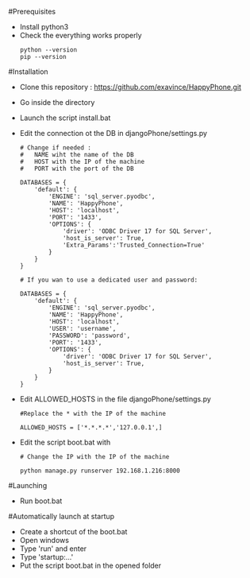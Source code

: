 #Prerequisites
- Install python3
- Check the everything works properly
    ```
    python --version
    pip --version
    ```

#Installation
- Clone this repository : https://github.com/exavince/HappyPhone.git
- Go inside the directory  
- Launch the script install.bat
- Edit the connection ot the DB in djangoPhone/settings.py
    ```
    # Change if needed :
    #   NAME wiht the name of the DB 
    #   HOST with the IP of the machine
    #   PORT with the port of the DB
  
    DATABASES = {
        'default': {
            'ENGINE': 'sql_server.pyodbc', 
            'NAME': 'HappyPhone', 
            'HOST': 'localhost', 
            'PORT': '1433',
            'OPTIONS': {
                'driver': 'ODBC Driver 17 for SQL Server',
                'host_is_server': True,
                'Extra_Params':'Trusted_Connection=True'
            }
        }
    }
  
    # If you wan to use a dedicated user and password:
  
    DATABASES = {
        'default': {
            'ENGINE': 'sql_server.pyodbc', 
            'NAME': 'HappyPhone', 
            'HOST': 'localhost', 
            'USER': 'username',
            'PASSWORD': 'password',
            'PORT': '1433',
            'OPTIONS': {
                'driver': 'ODBC Driver 17 for SQL Server',
                'host_is_server': True,
            }
        }
    }
    ```
- Edit ALLOWED_HOSTS in the file djangoPhone/settings.py
    ```
    #Replace the * with the IP of the machine
  
    ALLOWED_HOSTS = ['*.*.*.*','127.0.0.1',]
    ```
  
- Edit the script boot.bat with
    ```
    # Change the IP with the IP of the machine
  
    python manage.py runserver 192.168.1.216:8000
    ```

#Launching 

- Run boot.bat

#Automatically launch at startup

- Create a shortcut of the boot.bat
- Open windows
- Type 'run' and enter 
- Type 'startup:...'
- Put the script boot.bat in the opened folder